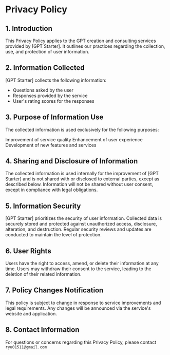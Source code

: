 # Privacy Policy
## 1. Introduction
This Privacy Policy applies to the GPT creation and consulting services provided by [GPT Starter]. It outlines our practices regarding the collection, use, and protection of user information.

## 2. Information Collected
[GPT Starter] collects the following information:

- Questions asked by the user
- Responses provided by the service
- User's rating scores for the responses

## 3. Purpose of Information Use
The collected information is used exclusively for the following purposes:

Improvement of service quality
Enhancement of user experience
Development of new features and services
## 4. Sharing and Disclosure of Information
The collected information is used internally for the improvement of [GPT Starter] and is not shared with or disclosed to external parties, except as described below.
Information will not be shared without user consent, except in compliance with legal obligations.
## 5. Information Security
[GPT Starter] prioritizes the security of user information. Collected data is securely stored and protected against unauthorized access, disclosure, alteration, and destruction.
Regular security reviews and updates are conducted to maintain the level of protection.
## 6. User Rights
Users have the right to access, amend, or delete their information at any time.
Users may withdraw their consent to the service, leading to the deletion of their related information.
## 7. Policy Changes Notification
This policy is subject to change in response to service improvements and legal requirements. Any changes will be announced via the service's website and application.
## 8. Contact Information
For questions or concerns regarding this Privacy Policy, please contact `ryu01511@gmail.com`
